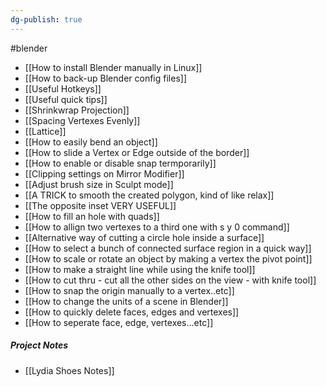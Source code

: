 ```yaml
---
dg-publish: true
---
```

#blender
- [[How to install Blender manually in Linux]]
- [[How to back-up Blender config files]]
- [[Useful Hotkeys]]
- [[Useful quick tips]]
- [[Shrinkwrap Projection]]
- [[Spacing Vertexes Evenly]]
- [[Lattice]]
- [[How to easily bend an object]]
- [[How to slide a Vertex or Edge outside of the border]]
- [[How to enable or disable snap termporarily]]
- [[Clipping settings on Mirror Modifier]]
- [[Adjust brush size in Sculpt mode]]
- [[A TRICK to smooth the created polygon, kind of like relax]]
- [[The opposite inset VERY USEFUL]]
- [[How to fill an hole with quads]]
- [[How to allign two vertexes to a third one with s y 0 command]]
- [[Alternative way of cutting a circle hole inside a surface]]
- [[How to select a bunch of connected surface region in a quick way]]
- [[How to scale or rotate an object by making a vertex the pivot point]]
- [[How to make a straight line while using the knife tool]]
- [[How to cut thru - cut all the other sides on the view - with knife tool]]
- [[How to snap the origin manually to a vertex..etc]]
- [[How to change the units of a scene in Blender]]
- [[How to quickly delete faces, edges and vertexes]]
- [[How to seperate face, edge, vertexes...etc]]

##### Project Notes
- [[Lydia Shoes Notes]]